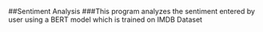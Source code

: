 ##Sentiment Analysis
###This program analyzes the sentiment entered by user using a BERT model which is trained on IMDB Dataset
